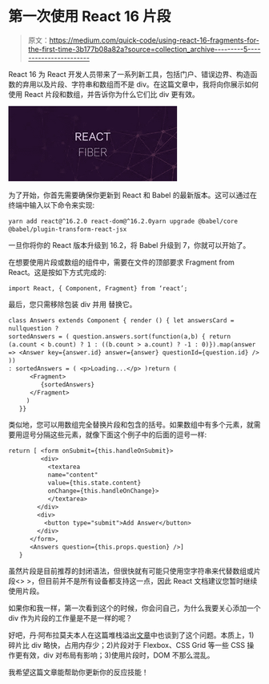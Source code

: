 # 第一次使用 React 16 片段

> 原文：<https://medium.com/quick-code/using-react-16-fragments-for-the-first-time-3b177b08a82a?source=collection_archive---------5----------------------->

React 16 为 React 开发人员带来了一系列新工具，包括门户、错误边界、构造函数的弃用以及片段、字符串和数组而不是 div。在这篇文章中，我将向你展示如何使用 React 片段和数组，并告诉你为什么它们比 div 更有效。

![](img/209460c486c392e0cf8763c362c93758.png)

为了开始，你首先需要确保你更新到 React 和 Babel 的最新版本。这可以通过在终端中输入以下命令来实现:

```
yarn add react@^16.2.0 react-dom@^16.2.0yarn upgrade @babel/core @babel/plugin-transform-react-jsx
```

一旦你将你的 React 版本升级到 16.2，将 Babel 升级到 7，你就可以开始了。

在想要使用片段或数组的组件中，需要在文件的顶部要求 Fragment from React。这是按如下方式完成的:

```
import React, { Component, Fragment} from ‘react’;
```

最后，您只需移除包装 div 并用 <fragment></fragment> 替换它。

```
class Answers extends Component { render () { let answersCard = nullquestion ? 
sortedAnswers = ( question.answers.sort(function(a,b) { return  (a.count < b.count) ? 1 : ((b.count > a.count) ? -1 : 0)}).map(answer => <Answer key={answer.id} answer={answer} questionId={question.id} /> )) 
: sortedAnswers = ( <p>Loading...</p> )return (
      <Fragment>
         {sortedAnswers}
      </Fragment>
     )
   }}
```

类似地，您可以用数组完全替换片段和包含的括号。如果数组中有多个元素，就需要用逗号分隔这些元素，就像下面这个例子中的后面的逗号一样:

```
return [ <form onSubmit={this.handleOnSubmit}>
         <div>
           <textarea
           name="content"
           value={this.state.content}
           onChange={this.handleOnChange}>
           </textarea>
        </div>
        <div>
          <button type="submit">Add Answer</button>
        </div>
      </form>,
      <Answers question={this.props.question} />]
   }
```

虽然片段是目前推荐的封闭语法，但很快就有可能只使用空字符串来代替数组或片段<> >，但目前并不是所有设备都支持这一点，因此 React 文档建议您暂时继续使用片段。

如果你和我一样，第一次看到这个的时候，你会问自己，为什么我要关心添加一个 div 作为片段的工作量是不是一样的呢？

好吧，丹·阿布拉莫夫本人在这篇堆栈溢出[文章](https://stackoverflow.com/questions/47761894/why-are-fragments-in-react-16-better-than-container-divs)中也谈到了这个问题。本质上，1)碎片比 div 略快，占用内存少；2)片段对于 Flexbox、CSS Grid 等一些 CSS 操作更有效，div 对布局有影响；3)使用片段时，DOM 不那么混乱。

我希望这篇文章能帮助你更新你的反应技能！